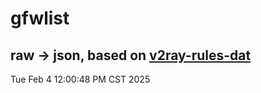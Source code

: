 # gfwlist
## raw -> json, based on [v2ray-rules-dat](https://github.com/Loyalsoldier/v2ray-rules-dat)
Tue Feb  4 12:00:48 PM CST 2025

